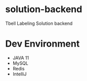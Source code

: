 # solution-backend
Tbell Labeling Solution backend

# Dev Environment
- JAVA 11
- MySQL
- Redis
- IntelliJ
